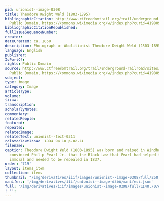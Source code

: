 ```yaml
---
pid: unionist--image-0308
title: Theodore Dwight Weld (1803-1895)
bibliographicCitation: http://www.ctfreedomtrail.org/trail/underground-railroad/sites/?_escaped_fragment_=/theodore-dwight-weld-house#!/theodore-dwight-weld-house,
  Public Domain, https://commons.wikimedia.org/w/index.php?curid=41980943
bibliographicCitationRepublished: 
fullIssueSequenceNumber: 
creator: 
dateCreated: ca. 1850
description: Photograph of Abolitionist Theodore Dwight Weld (1803-1895)
language: English
publisher: 
IsPartOf: 
rights: Public Domain
source: http://www.ctfreedomtrail.org/trail/underground-railroad/sites/?_escaped_fragment_=/theodore-dwight-weld-house#!/theodore-dwight-weld-house,
  Public Domain, https://commons.wikimedia.org/w/index.php?curid=41980943
subject: 
type: image
category: Image
articleType: 
volume: 
issue: 
transcription: 
scholarlyNotes: 
commentary: 
relatedPeople: 
featured: 
repeated: 
relatedImage: 
relatedText: unionist--text-0311
relatedTextIssue: 1834-04-10 p.02.11
filename: 
caption: Theodore Dwight Weld (1803-1895) was born and raised in Windham County. He
  convinced Philip Pearl Jr. that the Black Law that Pearl had helped to pass was
  immoral and needed to be repealed in 1837.
order: '719'
layout: items_item
collection: items
thumbnail: "/img/derivatives/iiif/images/unionist--image-0308/full/250,/0/default.jpg"
manifest: "/img/derivatives/iiif/unionist--image-0308/manifest.json"
full: "/img/derivatives/iiif/images/unionist--image-0308/full/1140,/0/default.jpg"
! '': 
---
```

